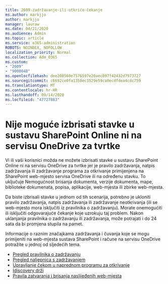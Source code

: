 ```yaml
---
title: 2609-zadržavanje-ili-otkriće-čekanje
ms.author: markjjo
author: markjjo
manager: lauraw
ms.date: 04/21/2020
ms.audience: Admin
ms.topic: article
ms.service: o365-administration
ROBOTS: NOINDEX, NOFOLLOW
localization_priority: Normal
ms.collection: Adm_O365
ms.custom:
- "2609"
- "9000048"
ms.openlocfilehash: dee208560e7576597e20aec897f42432d7973727
ms.sourcegitcommit: c6692ce0fa1358ec3529e59ca0ecdfdea4cdc759
ms.translationtype: MT
ms.contentlocale: hr-HR
ms.lasthandoff: 09/14/2020
ms.locfileid: "47727883"
---
```

# <a name="unable-to-delete-items-in-sharepoint-online-or-onedrive-for-business"></a>Nije moguće izbrisati stavke u sustavu SharePoint Online ni na servisu OneDrive za tvrtke

Vi ili vaši korisnici možda ne možete izbrisati stavke u sustavu SharePoint Online ni na servisu OneDrive za tvrtke jer je pravilo zadržavanja, natpis zadržavanja ili zadržavanje programa za otkrivanje primijenjena na SharePoint web-mjesto servisa OneDrive ili na određenu stavku. To uključuje Nemogućnost brisanja dokumenta, verzije dokumenta, mape, biblioteke dokumenata, popisa, aplikacije, web-mjesta ili zbirke web-mjesta. 

Da biste izbrisali stavke u jednom od tih scenarija, potrebno je ukloniti pravilo zadržavanja, natpis zadržavanja ili zadržavanje neotkrivanja (ili se web-mjesto mora isključiti iz pravilnika o zadržavanju). Morate onemogućiti ili isključiti odgovarajuće čekanje koje uzrokuju taj problem. Nakon uklanjanja pravilnika o zadržavanju ili zadržavanja, može potrajati i do 24 sata da bi promjena stupila na pamet. 

Informacije o raznim značajkama zadržavanja i čuvanja koje se mogu primijeniti na web-mjesta sustava SharePoint i račune na servisu OneDrive potražite u jednoj od sljedećih tema.

- [Pregled pravilnika o zadržavanju](https://docs.microsoft.com/microsoft-365/compliance/retention-policies)
- [Pregled naljepnica s zadržavanjem](https://docs.microsoft.com/microsoft-365/compliance/labels)
- [Upravljanje čekom u naprednom programu za otkrivanje](https://docs.microsoft.com/microsoft-365/compliance/managing-holds)
- [Idiscovery drži](https://docs.microsoft.com/microsoft-365/compliance/ediscovery-cases#step-4-place-content-locations-on-hold)
- [Pravila zatvaranja i brisanja naslijeđenih web-mjesta](https://support.office.com/article/Use-policies-for-site-closure-and-deletion-A8280D82-27FD-48C5-9ADF-8A5431208BA5)